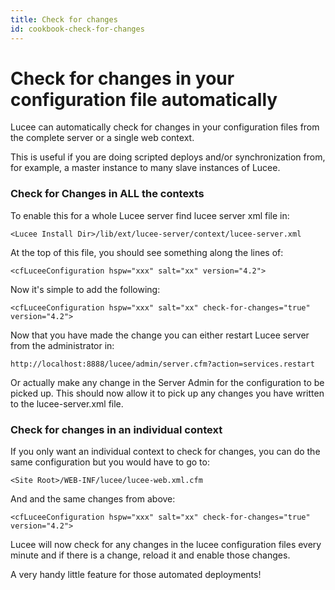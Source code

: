 ```yaml
---
title: Check for changes
id: cookbook-check-for-changes
---
```


# Check for changes in your configuration file automatically #

Lucee can automatically check for changes in your configuration files from the complete server or a single web context.

This is useful if you are doing scripted deploys and/or synchronization from, for example, a master instance to many slave instances of Lucee.

### Check for Changes in ALL the contexts

To enable this for a whole Lucee server find lucee server xml file in:

	<Lucee Install Dir>/lib/ext/lucee-server/context/lucee-server.xml

At the top of this file, you should see something along the lines of:

	<cfLuceeConfiguration hspw="xxx" salt="xx" version="4.2">

Now it's simple to add the following:

	<cfLuceeConfiguration hspw="xxx" salt="xx" check-for-changes="true" version="4.2">


Now that you have made the change you can either restart Lucee server from the administrator in:

	http://localhost:8888/lucee/admin/server.cfm?action=services.restart

Or actually make any change in the Server Admin for the configuration to be picked up. This should now allow it to pick up any changes you have written to the lucee-server.xml file.

### Check for changes in an individual context

If you only want an individual context to check for changes, you can do the same configuration but you would have to go to:

	<Site Root>/WEB-INF/lucee/lucee-web.xml.cfm

And and the same changes from above:

	<cfLuceeConfiguration hspw="xxx" salt="xx" check-for-changes="true" version="4.2">

Lucee will now check for any changes in the lucee configuration files every minute and if there is a change, reload it and enable those changes.

A very handy little feature for those automated deployments!

